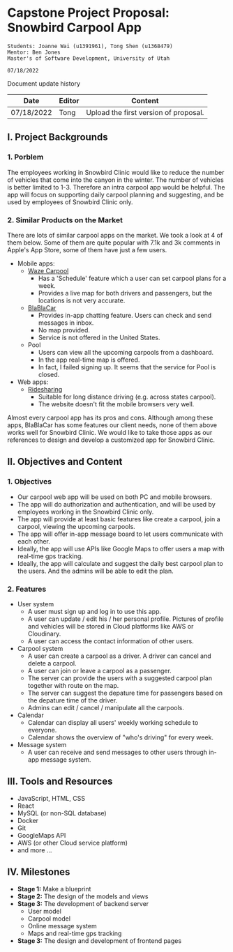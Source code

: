 # Capstone Project Proposal: Snowbird Carpool App



```
Students: Joanne Wai (u1391961), Tong Shen (u1368479)
Mentor: Ben Jones
Master's of Software Development, University of Utah

07/18/2022
```

Document update history

| Date       | Editor | Content                               |
| ---------- | ------ | ------------------------------------- |
| 07/18/2022 | Tong   | Upload the first version of proposal. |





## I. Project Backgrounds

### 1. Porblem

The employees working in Snowbird Clinic would like to reduce the number of vehicles that come into the canyon in the winter. The number of vehicles is better limited to 1-3. Therefore an intra carpool app would be helpful. The app will focus on supporting daily carpool planning and suggesting, and be used by employees of Snowbird Clinic only.

### 2. Similar Products on the Market

There are lots of similar carpool apps on the market. We took a look at 4 of them below. Some of them are quite popular with 7.1k and 3k comments in Apple's App Store, some of them have just a few users.

- Mobile apps:
  - [Waze Carpool](https://www.waze.com/carpool/)
    - Has a 'Schedule' feature which a user can set carpool plans for a week.
    - Provides a live map for both drivers and passengers, but the locations is not very accurate.
  - [BlaBlaCar](https://www.blablacar.co.uk/)
    - Provides in-app chatting feature. Users can check and send messages in inbox.
    - No map provided.
    - Service is not offered in the United States.
  - Pool
    - Users can view all the upcoming carpools from a dashboard.
    - In the app real-time map is offered.
    - In fact, I failed signing up. It seems that the service for Pool is closed.
- Web apps:
  - [Ridesharing](https://www.ridesharing.com/index.aspx)
    - Suitable for long distance driving (e.g. across states carpool).
    - The website doesn't fit the mobile browsers very well.

Almost every carpool app has its pros and cons. Although among these apps, BlaBlaCar has some features our client needs, none of them above works well for Snowbird Clinic. We would like to take those apps as our references to design and develop a customized app for Snowbird Clinic.



## II. Objectives and Content

### 1. Objectives

- Our carpool web app will be used on both PC and mobile browsers.
- The app will do authorization and authentication, and will be used by employees working in the Snowbird Clinic only.
- The app will provide at least basic features like create a carpool, join a carpool, viewing the upcoming carpools.
- The app will offer in-app message board to let users communicate with each other.
- Ideally, the app will use APIs like Google Maps to offer users a map with real-time gps tracking.
- Ideally, the app will calculate and suggest the daily best carpool plan to the users. And the admins will be able to edit the plan.

### 2. Features

- User system
  - A user must sign up and log in to use this app.
  - A user can update / edit his / her personal profile. Pictures of profile and vehicles will be stored in Cloud platforms like AWS or Cloudinary.
  - A user can access the contact information of other users.
- Carpool system
  - A user can create a carpool as a driver. A driver can cancel and delete a carpool.
  - A user can join or leave a carpool as a passenger.
  - The server can provide the users with a suggested carpool plan together with route on the map.
  - The server can suggest the depature time for passengers based on the depature time of the driver.
  - Admins can edit / cancel / manipulate all the carpools.
- Calendar
  - Calendar can display all users' weekly working schedule to everyone.
  - Calendar shows the overview of "who's driving" for every week.
- Message system
  - A user can receive and send messages to other users through in-app message system.



## III. Tools and Resources

- JavaScript, HTML, CSS
- React
- MySQL (or non-SQL database)
- Docker
- Git
- GoogleMaps API
- AWS (or other Cloud service platform)
- and more ...



## IV. Milestones

- **Stage 1:** Make a blueprint
- **Stage 2:** The design of the models and views
- **Stage 3:** The development of backend server
  - User model
  - Carpool model
  - Online message system
  - Maps and real-time gps tracking
- **Stage 3:** The design and development of frontend pages

